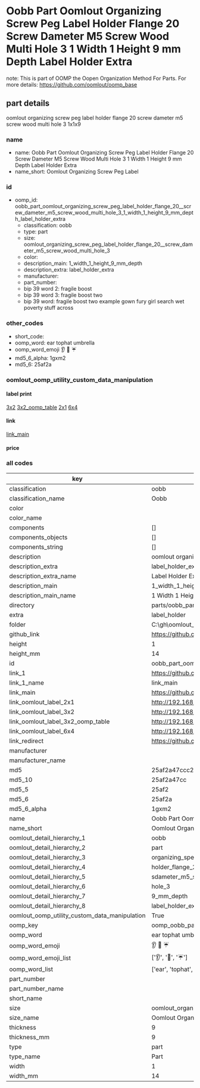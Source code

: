 # Oobb Part Oomlout Organizing Screw Peg Label Holder Flange 20  Screw Dameter M5 Screw Wood Multi Hole 3 1 Width 1 Height 9 mm Depth Label Holder Extra  

note: This is part of OOMP the Oopen Organization Method For Parts. For more details: https://github.com/oomlout/oomp_base

##  part details
  



oomlout organizing screw peg label holder flange 20  screw dameter m5 screw wood multi hole 3 1x1x9



### name
* name: Oobb Part Oomlout Organizing Screw Peg Label Holder Flange 20  Screw Dameter M5 Screw Wood Multi Hole 3 1 Width 1 Height 9 mm Depth Label Holder Extra
* name_short: Oomlout Organizing Screw Peg Label
### id
* oomp_id: oobb_part_oomlout_organizing_screw_peg_label_holder_flange_20__screw_dameter_m5_screw_wood_multi_hole_3_1_width_1_height_9_mm_depth_label_holder_extra
  * classification: oobb
  * type: part
  * size: oomlout_organizing_screw_peg_label_holder_flange_20__screw_dameter_m5_screw_wood_multi_hole_3
  * color: 
  * description_main: 1_width_1_height_9_mm_depth
  * description_extra: label_holder_extra
  * manufacturer: 
  * part_number: 
  * bip 39 word 2: fragile boost
  * bip 39 word 3: fragile boost two
  * bip 39 word: fragile boost two example gown fury girl search wet poverty stuff across

### other_codes
* short_code: 
* oomp_word: ear tophat umbrella
* oomp_word_emoji :ear: :tophat: :umbrella:
* md5_6_alpha: 1gxm2
* md5_6: 25af2a






### oomlout_oomp_utility_custom_data_manipulation
#### label print
[3x2](http://192.168.1.245:1112/?label=oomp%201gxm2)
[3x2_oomp_table](http://192.168.1.108:1112/?label=oomp%201gxm2)
[2x1](http://192.168.1.242:1112/?label=oomp%201gxm2)
[6x4](http://192.168.1.55:1112/?label=oomp%201gxm2)    

#### link

[link_main](https://github.com/oomlout/oomlout_oobb_version_4_generated_parts/tree/main/navigation_oomp/oobb/part/oomlout_organizing_screw_peg_label_holder_flange_20__screw_dameter_m5_screw_wood_multi_hole_3/1_width_1_height_9_mm_depth/label_holder_extra/part)                              

#### price







### all codes 
| key | value |  
| --- | --- |  
| classification | oobb |  
| classification_name | Oobb |  
| color |  |  
| color_name |  |  
| components | [] |  
| components_objects | [] |  
| components_string | [] |  
| description | oomlout organizing screw peg label holder flange 20  screw dameter m5 screw wood multi hole 3 1x1x9 |  
| description_extra | label_holder_extra |  
| description_extra_name | Label Holder Extra |  
| description_main | 1_width_1_height_9_mm_depth |  
| description_main_name | 1 Width 1 Height 9 mm Depth |  
| directory | parts/oobb_part_oomlout_organizing_screw_peg_label_holder_flange_20__screw_dameter_m5_screw_wood_multi_hole_3_1_width_1_height_9_mm_depth_label_holder_extra |  
| extra | label_holder |  
| folder | C:\gh\oomlout_oobb_version_4_generated_parts\parts\oobb_part_oomlout_organizing_screw_peg_label_holder_flange_20__screw_dameter_m5_screw_wood_multi_hole_3_1_width_1_height_9_mm_depth_label_holder_extra |  
| github_link | https://github.com/oomlout/oomlout_oomp_part_src/tree/main/parts/oobb_part_oomlout_organizing_screw_peg_label_holder_flange_20__screw_dameter_m5_screw_wood_multi_hole_3_1_width_1_height_9_mm_depth_label_holder_extra |  
| height | 1 |  
| height_mm | 14 |  
| id | oobb_part_oomlout_organizing_screw_peg_label_holder_flange_20__screw_dameter_m5_screw_wood_multi_hole_3_1_width_1_height_9_mm_depth_label_holder_extra |  
| link_1 | https://github.com/oomlout/oomlout_oobb_version_4_generated_parts/tree/main/navigation_oomp/oobb/part/oomlout_organizing_screw_peg_label_holder_flange_20__screw_dameter_m5_screw_wood_multi_hole_3/1_width_1_height_9_mm_depth/label_holder_extra/part |  
| link_1_name | link_main |  
| link_main | https://github.com/oomlout/oomlout_oobb_version_4_generated_parts/tree/main/navigation_oomp/oobb/part/oomlout_organizing_screw_peg_label_holder_flange_20__screw_dameter_m5_screw_wood_multi_hole_3/1_width_1_height_9_mm_depth/label_holder_extra/part |  
| link_oomlout_label_2x1 | http://192.168.1.242:1112/?label=oomp%201gxm2 |  
| link_oomlout_label_3x2 | http://192.168.1.245:1112/?label=oomp%201gxm2 |  
| link_oomlout_label_3x2_oomp_table | http://192.168.1.108:1112/?label=oomp%201gxm2 |  
| link_oomlout_label_6x4 | http://192.168.1.55:1112/?label=oomp%201gxm2 |  
| link_redirect | https://github.com/oomlout/oomlout_oobb_version_4_generated_parts/tree/main/parts/oobb_oomlout_organizing_screw_peg_label_holder_flange_20__screw_dameter_m5_screw_wood_multi_hole_3_01_01_09_ex_label_holder |  
| manufacturer |  |  
| manufacturer_name |  |  
| md5 | 25af2a47ccc20c4979b294e7d7466ae3 |  
| md5_10 | 25af2a47cc |  
| md5_5 | 25af2 |  
| md5_6 | 25af2a |  
| md5_6_alpha | 1gxm2 |  
| name | Oobb Part Oomlout Organizing Screw Peg Label Holder Flange 20  Screw Dameter M5 Screw Wood Multi Hole 3 1 Width 1 Height 9 mm Depth Label Holder Extra |  
| name_short | Oomlout Organizing Screw Peg Label |  
| oomlout_detail_hierarchy_1 | oobb |  
| oomlout_detail_hierarchy_2 | part |  
| oomlout_detail_hierarchy_3 | organizing_speg_label |  
| oomlout_detail_hierarchy_4 | holder_flange_20_ |  
| oomlout_detail_hierarchy_5 | sdameter_m5_swood_multi |  
| oomlout_detail_hierarchy_6 | hole_3 |  
| oomlout_detail_hierarchy_7 | 9_mm_depth |  
| oomlout_detail_hierarchy_8 | label_holder_extra |  
| oomlout_oomp_utility_custom_data_manipulation | True |  
| oomp_key | oomp_oobb_part_oomlout_organizing_screw_peg_label_holder_flange_20__screw_dameter_m5_screw_wood_multi_hole_3_1_width_1_height_9_mm_depth_label_holder_extra |  
| oomp_word | ear tophat umbrella |  
| oomp_word_emoji | :ear: :tophat: :umbrella: |  
| oomp_word_emoji_list | [':ear:', ':tophat:', ':umbrella:'] |  
| oomp_word_list | ['ear', 'tophat', 'umbrella'] |  
| part_number |  |  
| part_number_name |  |  
| short_name |  |  
| size | oomlout_organizing_screw_peg_label_holder_flange_20__screw_dameter_m5_screw_wood_multi_hole_3 |  
| size_name | Oomlout Organizing Screw Peg Label Holder Flange 20  Screw Dameter M5 Screw Wood Multi Hole 3 |  
| thickness | 9 |  
| thickness_mm | 9 |  
| type | part |  
| type_name | Part |  
| width | 1 |  
| width_mm | 14 |  

